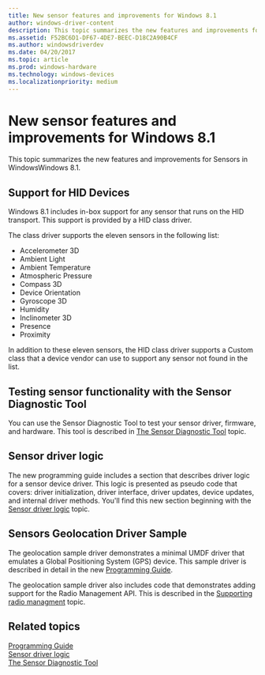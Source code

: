 ```yaml
---
title: New sensor features and improvements for Windows 8.1
author: windows-driver-content
description: This topic summarizes the new features and improvements for Sensors in WindowsWindows 8.1.
ms.assetid: F52BC6D1-DF67-4DE7-BEEC-D18C2A90B4CF
ms.author: windowsdriverdev
ms.date: 04/20/2017
ms.topic: article
ms.prod: windows-hardware
ms.technology: windows-devices
ms.localizationpriority: medium
---
```


# New sensor features and improvements for Windows 8.1


This topic summarizes the new features and improvements for Sensors in WindowsWindows 8.1.

## Support for HID Devices


Windows 8.1 includes in-box support for any sensor that runs on the HID transport. This support is provided by a HID class driver.

The class driver supports the eleven sensors in the following list:

-   Accelerometer 3D
-   Ambient Light
-   Ambient Temperature
-   Atmospheric Pressure
-   Compass 3D
-   Device Orientation
-   Gyroscope 3D
-   Humidity
-   Inclinometer 3D
-   Presence
-   Proximity

In addition to these eleven sensors, the HID class driver supports a Custom class that a device vendor can use to support any sensor not found in the list.

## Testing sensor functionality with the Sensor Diagnostic Tool


You can use the Sensor Diagnostic Tool to test your sensor driver, firmware, and hardware. This tool is described in [The Sensor Diagnostic Tool](the-sensor-diagnostic-tool.md) topic.

## Sensor driver logic


The new programming guide includes a section that describes driver logic for a sensor device driver. This logic is presented as pseudo code that covers: driver initialization, driver interface, driver updates, device updates, and internal driver methods. You'll find this new section beginning with the [Sensor driver logic](driver-logic--pseudo-code-.md) topic.

## Sensors Geolocation Driver Sample


The geolocation sample driver demonstrates a minimal UMDF driver that emulates a Global Positioning System (GPS) device. This sample driver is described in detail in the new [Programming Guide](programming-guide.md).

The geolocation sample driver also includes code that demonstrates adding support for the Radio Management API. This is described in the [Supporting radio managment](https://msdn.microsoft.com/library/windows/hardware/jj200337) topic.

## Related topics
[Programming Guide](programming-guide.md)  
[Sensor driver logic](driver-logic--pseudo-code-.md)  
[The Sensor Diagnostic Tool](the-sensor-diagnostic-tool.md)  



